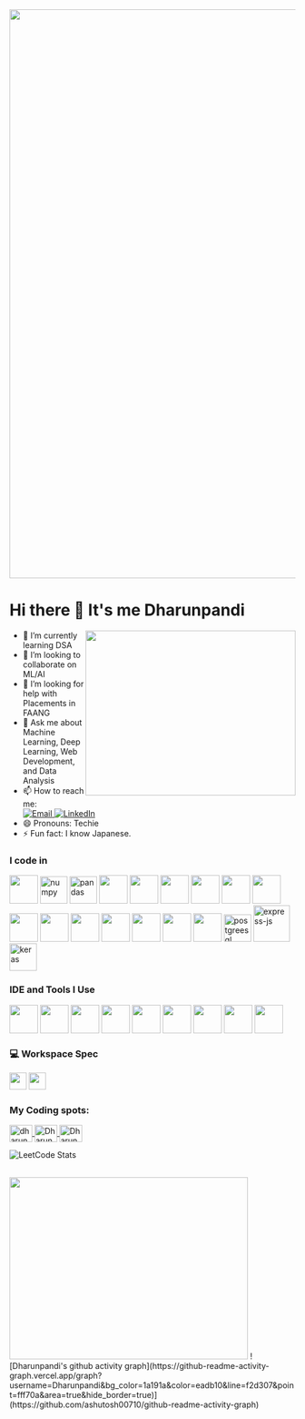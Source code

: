 <img src="https://user-images.githubusercontent.com/74038190/225813708-98b745f2-7d22-48cf-9150-083f1b00d6c9.gif" width="1000" />

# Hi there 👋 It's me Dharunpandi

<img align="right" width="370" height="290" src="https://i.pinimg.com/originals/47/f0/34/47f0342cec72b800463bf003eac1257e.gif"> 

- 🌱 I’m currently learning DSA
- 👯 I’m looking to collaborate on ML/AI
- 🤔 I’m looking for help with Placements in FAANG
- 💬 Ask me about Machine Learning, Deep Learning, Web Development, and Data Analysis
- 📫 How to reach me:
    <br />
    <a href="dharunpandi754.com">
        <img src="https://img.shields.io/badge/Email-1DA1F2?style=for-the-badge&logo=gmail&logoColor=white" alt="Email" />
    </a>
    <a href="https://www.linkedin.com/in/dharun-pandi-88b061260/" target="_blank">
        <img src="https://img.shields.io/badge/LinkedIn-0077B5?style=for-the-badge&logo=linkedin&logoColor=white" alt="LinkedIn" />
    </a>
- 😄 Pronouns: Techie
- ⚡ Fun fact: I know Japanese.

### I code in
<p>
    <img height="50" width="50" src="https://img.icons8.com/color/48/000000/python.png" />
    <img width="48" height="48" src="https://img.icons8.com/color/48/numpy.png" alt="numpy" />
    <img width="48" height="48" src="https://img.icons8.com/color/48/pandas.png" alt="pandas" />
    <img height="50" width="50" src="https://img.icons8.com/color/48/000000/c-programming.png" />
    <img height="50" width="50" src="https://img.icons8.com/color/48/000000/c-plus-plus-logo.png" />
    <img height="50" width="50" src="https://img.icons8.com/color/48/000000/java-coffee-cup-logo.png" />
    <img height="50" width="50" src="https://img.icons8.com/color/48/000000/html-5.png" />
    <img height="50" width="50" src="https://img.icons8.com/color/48/000000/css3.png" />
    <img height="50" width="50" src="https://img.icons8.com/color/48/000000/bootstrap.png" />
    <img height="50" width="50" src="https://img.icons8.com/color/48/000000/javascript.png" />
    <img height="50" width="50" src="https://img.icons8.com/color/48/000000/tensorflow.png" />
    <img height="50" width="50" src="https://img.icons8.com/color/48/000000/react-native.png" />
    <img height="50" width="50" src="https://img.icons8.com/color/48/000000/mysql-logo.png" />
    <img height="50" width="50" src="https://img.icons8.com/color/48/000000/mongodb.png" />
    <img height="50" width="50" src="https://img.icons8.com/color/48/000000/nodejs.png" />
    <img height="50" width="50" src="https://img.icons8.com/color/48/000000/opencv.png" />
    <img width="48" height="48" src="https://img.icons8.com/color/48/postgreesql.png" alt="postgreesql" />
    <img width="64" height="64" src="https://img.icons8.com/nolan/64/express-js.png" alt="express-js" />
    <img width="48" height="48" src="https://img.icons8.com/material-rounded/48/keras.png" alt="keras" />
</p>

### IDE and Tools I Use
<p>
    <img height="50" width="50" src="https://img.icons8.com/color/48/000000/visual-studio-code-2019.png"/>
    <img height="50" width="50" src="https://img.icons8.com/color/48/000000/pycharm.png"/>
    <img height="50" width="50" src="https://img.icons8.com/color/50/000000/git.png"/>
    <img height="50" width="50" src="https://img.icons8.com/dusk/64/000000/anaconda.png"/>
    <img height="50" width="50" src="https://img.icons8.com/color/48/000000/figma--v1.png"/>
    <img height="50" src="https://img.shields.io/badge/Microsoft_Excel-217346?style=for-the-badge&logo=microsoft-excel&logoColor=white"/>
    <img height="50" src="https://img.shields.io/badge/Colab-F9AB00?style=for-the-badge&logo=googlecolab&logoColor=white"/>
    <img height="50" src="https://img.shields.io/badge/Jupyter-F37626?style=for-the-badge&logo=jupyter&logoColor=white"/>
    <img height="50" src="https://img.shields.io/badge/Canva-00C4CC?style=for-the-badge&logo=Canva&logoColor=white"/>
</p>

### 💻 Workspace Spec
<p>
    <img height="30" src="https://img.shields.io/badge/NVIDIA-GTX1650-76B900?style=for-the-badge&logo=nvidia&logoColor=white"/>
    <img height="30" src="https://img.shields.io/badge/AMD-Ryzen_7_5800Hs-ED1C24?style=for-the-badge&logo=amd&logoColor=white"/>
</p>

<h3 align="left">My Coding spots:</h3>
<p align="left">
    <a href="https://leetcode.com/u/dharunpandi754/" target="blank">
        <img align="center" src="https://raw.githubusercontent.com/rahuldkjain/github-profile-readme-generator/master/src/images/icons/Social/leet-code.svg" alt="dharunpandi754" height="30" width="40" />
    </a>
    <a href="https://www.geeksforgeeks.org/user/dharunpandi_8/" target="blank">
        <img align="center" src="https://cdn.jsdelivr.net/npm/simple-icons@3.1.0/icons/geeksforgeeks.svg" alt="Dharunpandi" height="30" width="40" />
    </a>
    <a href="https://www.naukri.com/code360/profile/Dharunpandi_8" target="blank">
        <img align="center" src="https://cdn.jsdelivr.net/npm/simple-icons@3.1.0/icons/codingninjas.svg" alt="Dharunpandi" height="30" width="40" />
    </a>
</p>  

![LeetCode Stats](https://leetcard.jacoblin.cool/dharunpandi754?theme=light&font=Hind%20Vadodara&ext=heatmap)

</br>
<img src="https://github-readme-stats.vercel.app/api/top-langs/?username=Dharunpandi&theme=blue-green" width="420" height="320"/>
![Dharunpandi's github activity graph](https://github-readme-activity-graph.vercel.app/graph?username=Dharunpandi&bg_color=1a191a&color=eadb10&line=f2d307&point=fff70a&area=true&hide_border=true)](https://github.com/ashutosh00710/github-readme-activity-graph)
